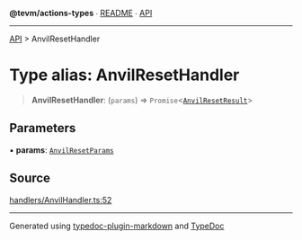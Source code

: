 **@tevm/actions-types** ∙ [README](../README.md) ∙ [API](../API.md)

***

[API](../API.md) > AnvilResetHandler

# Type alias: AnvilResetHandler

> **AnvilResetHandler**: (`params`) => `Promise`\<[`AnvilResetResult`](AnvilResetResult.md)\>

## Parameters

▪ **params**: [`AnvilResetParams`](AnvilResetParams.md)

## Source

[handlers/AnvilHandler.ts:52](https://github.com/evmts/tevm-monorepo/blob/main/packages/actions-types/src/handlers/AnvilHandler.ts#L52)

***
Generated using [typedoc-plugin-markdown](https://www.npmjs.com/package/typedoc-plugin-markdown) and [TypeDoc](https://typedoc.org/)
